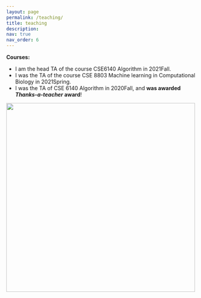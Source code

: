 ```yaml
---
layout: page
permalink: /teaching/
title: teaching
description:
nav: true
nav_order: 6
---
```


**Courses:**
* I am the head TA of the course CSE6140 Algorithm in 2021Fall.
* I was the TA of the course CSE 8803 Machine learning in Computational Biology in 2021Spring.
* I was the TA of CSE 6140 Algorithm in 2020Fall, and **was awarded *Thanks-a-teacher* award**!
<img src = "../assets/img/ThankATeacher.png" width = 500>
